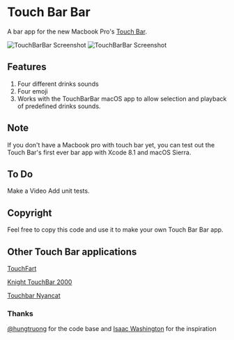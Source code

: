 # Touch Bar Bar

A bar app for the new Macbook Pro's [Touch Bar](https://developer.apple.com/macos/touch-bar/).


![TouchBarBar Screenshot](http://i.imgur.com/ZclI6vPg.png)
![TouchBarBar Screenshot](http://i.imgur.com/j8vW34k.png)

## Features
1. Four different drinks sounds
2. Four emoji
3. Works with the TouchBarBar macOS app to allow selection and playback of predefined drinks sounds.

## Note
If you don't have a Macbook pro with touch bar yet, you can test out the Touch Bar's first ever bar app with Xcode 8.1 and macOS Sierra.

## To Do
Make a Video
Add unit tests.

## Copyright
Feel free to copy this code and use it to make your own Touch Bar Bar app.

## Other Touch Bar applications
[TouchFart](https://github.com/hungtruong/TouchFart)

[Knight TouchBar 2000](https://github.com/AkdM/KnightTouchBar2000)

[Touchbar Nyancat](https://github.com/avatsaev/touchbar_nyancat)

### Thanks
[@hungtruong](https://github.com/hungtruong) for the code base and [Isaac Washington](https://en.wikipedia.org/wiki/Ted_Lange) for the inspiration
